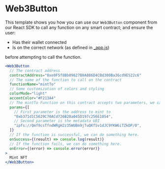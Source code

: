# Web3Button

This template shows you how you can use our `Web3Button` component from our React SDK to call any function on any smart contract; and ensure the user:

- Has their wallet connected
- Is on the correct network (as defined in [\_app.js](./pages/_app.js))

before attempting to call the function.

```jsx
<Web3Button
  // The contract address
  contractAddress="0xe0F5f8Bb09627B0A886D4CBd300Ba36cd9E522c6"
  // The name of the function to call on the contract
  functionName="mintTo"
  // Some customization of colors and styling
  colorMode="light"
  accentColor="#F213A4"
  // The mintTo Function on this contract accepts two parameters, we can pass them in an array here.
  params={[
    // First parameter is the address to mint to
    "0xb371d1C5629C70ACd726B20a045D197c256E1054",
    // Second parameter is the metadata URI
    "ipfs://Qmf9csTfndWRgH2z35WUBm9jTuQKfSv1dJC9YKW6iTZkDP/0",
  ]}
  // If the function is successful, we can do something here.
  onSuccess={(result) => console.log(result)}
  // If the function fails, we can do something here.
  onError={(error) => console.error(error)}
>
  Mint NFT
</Web3Button>
```
